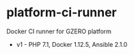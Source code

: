 # platform-ci-runner
Docker CI runner for GZERO platform

- v1 - PHP 7.1, Docker 1.12.5, Ansible 2.1.0